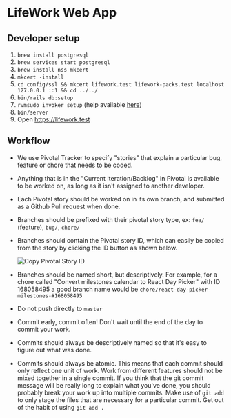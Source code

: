 # LifeWork Web App

## Developer setup

1. `brew install postgresql`
1. `brew services start postgresql`
1. `brew install nss mkcert`
1. `mkcert -install`
1. `cd config/ssl && mkcert lifework.test lifework-packs.test localhost 127.0.0.1 ::1 && cd ../../`
1. `bin/rails db:setup`
1. `rvmsudo invoker setup` (help available [here](http://invoker.codemancers.com/ruby_managers.html))
1. `bin/server`
1. Open https://lifework.test

## Workflow

* We use Pivotal Tracker to specify "stories" that explain a particular bug, feature or chore that needs to be coded.
* Anything that is in the "Current Iteration/Backlog" in Pivotal is available to be worked on, as long as it isn't assigned to another developer.
* Each Pivotal story should be worked on in its own branch, and submitted as a Github Pull request when done.
* Branches should be prefixed with their pivotal story type, ex: `fea/` (feature), `bug/`, `chore/`
* Branches should contain the Pivotal story ID, which can easily be copied from the story by clicking the ID button as shown below.

  ![Copy Pivotal Story ID](https://www.pivotaltracker.com/help/kb_assets/working_with_stories_2@2x.png)
* Branches should be named short, but descriptively. For example, for a chore called "Convert milestones calendar to React Day Picker" with ID 168058495 a good branch name would be `chore/react-day-picker-milestones-#168058495`
* Do not push directly to `master`
* Commit early, commit often! Don't wait until the end of the day to commit your work.
* Commits should always be descriptively named so that it's easy to figure out what was done.
* Commits should always be atomic. This means that each commit should only reflect one unit of work. Work from different features should not be mixed together in a single commit. If you think that the git commit message will be really long to explain what you've done, you should probably break your work up into multiple commits. Make use of `git add` to only stage the files that are necessary for a particular commit. Get out of the habit of using `git add .`
